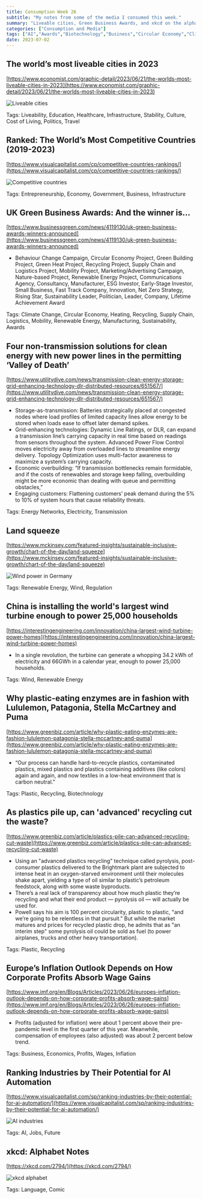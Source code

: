 ```yaml
---
title: Consumption Week 26
subtitle: "My notes from some of the media I consumed this week."
summary: "Liveable cities, Green Business Awards, and xkcd on the alphabet."
categories: ["Consumption and Media"]
tags: ["AI","Awards","Biotechnology","Business","Circular Economy","Climate Change","Comic","Cost of Living","Culture","Economics","Economy","Education","Electricity","Energy Networks","Entrepreneurship","Future","Government","Healthcare","Heating","Inflation","Infrastructure","Jobs","Language","Liveability","Logistics","Manufacturing","Mobility","Plastic","Politics","Profits","Recycling","Regulation","Renewable Energy","Stability","Supply Chain","Sustainability","Transmission","Travel","Wages","Wind"]
date: 2023-07-02
---
```

## The world’s most liveable cities in 2023

[https://www.economist.com/graphic-detail/2023/06/21/the-worlds-most-liveable-cities-in-2023](https://www.economist.com/graphic-detail/2023/06/21/the-worlds-most-liveable-cities-in-2023)

![Liveable cities](/images/sections/consumption-and-media/week26.png)

Tags: Liveability, Education, Healthcare, Infrastructure, Stability, Culture, Cost of Living, Politics, Travel

## Ranked: The World’s Most Competitive Countries (2019-2023)

[https://www.visualcapitalist.com/cp/competitive-countries-rankings/](https://www.visualcapitalist.com/cp/competitive-countries-rankings/)

![Competitive countries](/images/old/week26.jpeg)

Tags: Entrepreneurship, Economy, Government, Business, Infrastructure

## UK Green Business Awards: And the winner is…

[https://www.businessgreen.com/news/4119130/uk-green-business-awards-winners-announced](https://www.businessgreen.com/news/4119130/uk-green-business-awards-winners-announced)

- Behaviour Change Campaign, Circular Economy Project, Green Building Project, Green Heat Project, Recycling Project, Supply Chain and Logistics Project, Mobility Project, Marketing/Advertising Campaign, Nature-based Project, Renewable Energy Project, Communications Agency, Consultancy, Manufacturer, ESG Investor, Early-Stage Investor, Small Business, Fast Track Company, Innovation, Net Zero Strategy, Rising Star, Sustainability Leader, Politician, Leader, Company, Lifetime Achievement Award

Tags: Climate Change, Circular Economy, Heating, Recycling, Supply Chain, Logistics, Mobility, Renewable Energy, Manufacturing, Sustainability, Awards

## Four non-transmission solutions for clean energy with new power lines in the permitting ‘Valley of Death’

[https://www.utilitydive.com/news/transmission-clean-energy-storage-grid-enhancing-technology-dlr-distributed-resources/651567/](https://www.utilitydive.com/news/transmission-clean-energy-storage-grid-enhancing-technology-dlr-distributed-resources/651567/)

- Storage-as-transmission: Batteries strategically placed at congested nodes where load profiles of limited capacity lines allow energy to be stored when loads ease to offset later demand spikes.
- Grid-enhancing technologies: Dynamic Line Ratings, or DLR, can expand a transmission line’s carrying capacity in real time based on readings from sensors throughout the system. Advanced Power Flow Control moves electricity away from overloaded lines to streamline energy delivery. Topology Optimization uses multi-factor awareness to maximize a system’s carrying capacity.
- Economic overbuilding: “If transmission bottlenecks remain formidable, and if the costs of renewables and storage keep falling, overbuilding might be more economic than dealing with queue and permitting obstacles,”
- Engaging customers: Flattening customers’ peak demand during the 5% to 10% of system hours that cause reliability threats.

Tags: Energy Networks, Electricity, Transmission

## Land squeeze

[https://www.mckinsey.com/featured-insights/sustainable-inclusive-growth/chart-of-the-day/land-squeeze](https://www.mckinsey.com/featured-insights/sustainable-inclusive-growth/chart-of-the-day/land-squeeze)

![Wind power in Germany](/images/sections/consumption-and-media/week26-1.png)

Tags: Renewable Energy, Wind, Regulation

## China is installing the world's largest wind turbine enough to power 25,000 households

[https://interestingengineering.com/innovation/china-largest-wind-turbine-power-homes](https://interestingengineering.com/innovation/china-largest-wind-turbine-power-homes)

- In a single revolution, the turbine can generate a whopping 34.2 kWh of electricity and 66GWh in a calendar year, enough to power 25,000 households.

Tags: Wind, Renewable Energy

## Why plastic-eating enzymes are in fashion with Lululemon, Patagonia, Stella McCartney and Puma

[https://www.greenbiz.com/article/why-plastic-eating-enzymes-are-fashion-lululemon-patagonia-stella-mccartney-and-puma](https://www.greenbiz.com/article/why-plastic-eating-enzymes-are-fashion-lululemon-patagonia-stella-mccartney-and-puma)

- “Our process can handle hard-to-recycle plastics, contaminated plastics, mixed plastics and plastics containing additives (like colors) again and again, and now textiles in a low-heat environment that is carbon neutral.”

Tags: Plastic, Recycling, Biotechnology

## As plastics pile up, can 'advanced' recycling cut the waste?

[https://www.greenbiz.com/article/plastics-pile-can-advanced-recycling-cut-waste](https://www.greenbiz.com/article/plastics-pile-can-advanced-recycling-cut-waste)

- Using an "advanced plastics recycling" technique called pyrolysis, post-consumer plastics delivered to the Brightmark plant are subjected to intense heat in an oxygen-starved environment until their molecules shake apart, yielding a type of oil similar to plastic’s petroleum feedstock, along with some waste byproducts.
- There’s a real lack of transparency about how much plastic they’re recycling and what their end product — pyrolysis oil — will actually be used for.
- Powell says his aim is 100 percent circularity, plastic to plastic, "and we’re going to be relentless in that pursuit." But while the market matures and prices for recycled plastic drop, he admits that as "an interim step" some pyrolysis oil could be sold as fuel (to power airplanes, trucks and other heavy transportation).

Tags: Plastic, Recycling

## Europe’s Inflation Outlook Depends on How Corporate Profits Absorb Wage Gains

[https://www.imf.org/en/Blogs/Articles/2023/06/26/europes-inflation-outlook-depends-on-how-corporate-profits-absorb-wage-gains](https://www.imf.org/en/Blogs/Articles/2023/06/26/europes-inflation-outlook-depends-on-how-corporate-profits-absorb-wage-gains)

- Profits (adjusted for inflation) were about 1 percent above their pre-pandemic level in the first quarter of this year. Meanwhile, compensation of employees (also adjusted) was about 2 percent below trend.

Tags: Business, Economics, Profits, Wages, Inflation

## Ranking Industries by Their Potential for AI Automation

[https://www.visualcapitalist.com/sp/ranking-industries-by-their-potential-for-ai-automation/](https://www.visualcapitalist.com/sp/ranking-industries-by-their-potential-for-ai-automation/)

![AI industries](/images/sections/consumption-and-media/week26-2.png)

Tags: AI, Jobs, Future

## xkcd: Alphabet Notes

[https://xkcd.com/2794/](https://xkcd.com/2794/)

![xkcd alphabet](/images/sections/consumption-and-media/week26-3.png)

Tags: Language, Comic